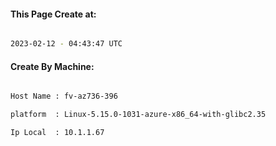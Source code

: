 
   
#### This Page Create at:

```bash

2023-02-12 - 04:43:47 UTC

```

#### Create By Machine:

```bash

Host Name : fv-az736-396

platform  : Linux-5.15.0-1031-azure-x86_64-with-glibc2.35

Ip Local  : 10.1.1.67

```

